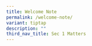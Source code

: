 ```yaml
---
title: Welcome Note
permalink: /welcome-note/
variant: tiptap
description: ""
third_nav_title: Sec 1 Matters
---
```

